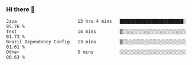 ### Hi there 👋

<!--START_SECTION:waka-->

```text
Java                       13 hrs 4 mins   ████████████████████████░   95.76 %
Text                       14 mins         ▒░░░░░░░░░░░░░░░░░░░░░░░░   01.73 %
Brazil Dependency Config   13 mins         ▒░░░░░░░░░░░░░░░░░░░░░░░░   01.61 %
Other                      5 mins          ░░░░░░░░░░░░░░░░░░░░░░░░░   00.63 %
```

<!--END_SECTION:waka-->

<!--
**jerry-shao/jerry-shao** is a ✨ _special_ ✨ repository because its `README.md` (this file) appears on your GitHub profile.

Here are some ideas to get you started:

- 🔭 I’m currently working on ...
- 🌱 I’m currently learning ...
- 👯 I’m looking to collaborate on ...
- 🤔 I’m looking for help with ...
- 💬 Ask me about ...
- 📫 How to reach me: ...
- 😄 Pronouns: ...
- ⚡ Fun fact: ...
-->
